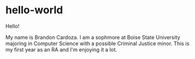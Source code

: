 # hello-world

Hello!

My name is Brandon Cardoza. I am a sophmore at Boise State University majoring in 
Computer Science with a possible Criminal Justice minor. This is my first year as
an RA and I'm enjoying it a lot.
